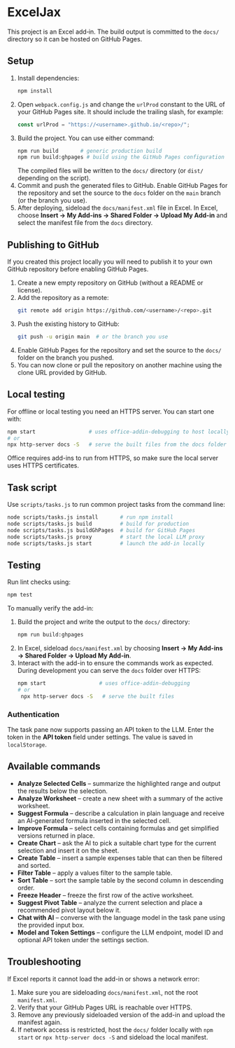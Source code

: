 # ExcelJax

This project is an Excel add‑in. The build output is committed to the `docs/` directory so it can be hosted on GitHub Pages.

## Setup

1. Install dependencies:
   ```bash
   npm install
   ```
2. Open `webpack.config.js` and change the `urlProd` constant to the URL of your GitHub Pages site. It should include the trailing slash, for example:
   ```js
   const urlProd = "https://<username>.github.io/<repo>/";
   ```
3. Build the project. You can use either command:
   ```bash
   npm run build       # generic production build
   npm run build:ghpages # build using the GitHub Pages configuration
   ```
   The compiled files will be written to the `docs/` directory (or `dist/` depending on the script).
4. Commit and push the generated files to GitHub. Enable GitHub Pages for the repository and set the source to the `docs` folder on the `main` branch (or the branch you use).
5. After deploying, sideload the `docs/manifest.xml` file in Excel. In Excel, choose **Insert → My Add-ins → Shared Folder → Upload My Add-in** and select the manifest file from the `docs` directory.

## Publishing to GitHub

If you created this project locally you will need to publish it to your own GitHub
repository before enabling GitHub Pages.

1. Create a new empty repository on GitHub (without a README or license).
2. Add the repository as a remote:
   ```bash
   git remote add origin https://github.com/<username>/<repo>.git
   ```
3. Push the existing history to GitHub:
   ```bash
   git push -u origin main  # or the branch you use
   ```
4. Enable GitHub Pages for the repository and set the source to the `docs/`
   folder on the branch you pushed.
5. You can now clone or pull the repository on another machine using the clone
   URL provided by GitHub.

## Local testing

For offline or local testing you need an HTTPS server. You can start one with:

```bash
npm start                 # uses office-addin-debugging to host locally
# or
npx http-server docs -S   # serve the built files from the docs folder
```

Office requires add-ins to run from HTTPS, so make sure the local server uses HTTPS certificates.

## Task script

Use `scripts/tasks.js` to run common project tasks from the command line:

```bash
node scripts/tasks.js install       # run npm install
node scripts/tasks.js build         # build for production
node scripts/tasks.js buildGhPages  # build for GitHub Pages
node scripts/tasks.js proxy         # start the local LLM proxy
node scripts/tasks.js start         # launch the add-in locally
```

## Testing

Run lint checks using:

```bash
npm test
```

To manually verify the add-in:

1. Build the project and write the output to the `docs/` directory:
   ```bash
   npm run build:ghpages
   ```
2. In Excel, sideload `docs/manifest.xml` by choosing **Insert → My Add-ins → Shared Folder → Upload My Add-in**.
3. Interact with the add-in to ensure the commands work as expected. During development you can serve the `docs` folder over HTTPS:
   ```bash
   npm start                 # uses office-addin-debugging
   # or
    npx http-server docs -S   # serve the built files
    ```

### Authentication

The task pane now supports passing an API token to the LLM. Enter the token in
the **API token** field under settings. The value is saved in `localStorage`.

## Available commands

- **Analyze Selected Cells** – summarize the highlighted range and output the results below the selection.
- **Analyze Worksheet** – create a new sheet with a summary of the active worksheet.
- **Suggest Formula** – describe a calculation in plain language and receive an AI‑generated formula inserted in the selected cell.
- **Improve Formula** – select cells containing formulas and get simplified versions returned in place.
- **Create Chart** – ask the AI to pick a suitable chart type for the current selection and insert it on the sheet.
- **Create Table** – insert a sample expenses table that can then be filtered and sorted.
- **Filter Table** – apply a values filter to the sample table.
- **Sort Table** – sort the sample table by the second column in descending order.
- **Freeze Header** – freeze the first row of the active worksheet.
- **Suggest Pivot Table** – analyze the current selection and place a recommended pivot layout below it.
- **Chat with AI** – converse with the language model in the task pane using the provided input box.
- **Model and Token Settings** – configure the LLM endpoint, model ID and optional API token under the settings section.

## Troubleshooting

If Excel reports it cannot load the add-in or shows a network error:

1. Make sure you are sideloading `docs/manifest.xml`, not the root `manifest.xml`.
2. Verify that your GitHub Pages URL is reachable over HTTPS.
3. Remove any previously sideloaded version of the add-in and upload the manifest again.
4. If network access is restricted, host the `docs/` folder locally with `npm start` or `npx http-server docs -S` and sideload the local manifest.

